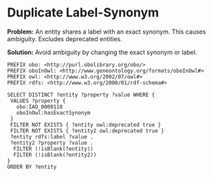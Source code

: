 # Duplicate Label-Synonym

**Problem:** An entity shares a label with an exact synonym. This causes ambiguity. Excludes deprecated entities.

**Solution:** Avoid ambiguity by changing the exact synonym or label.

```sparql
PREFIX obo: <http://purl.obolibrary.org/obo/>
PREFIX oboInOwl: <http://www.geneontology.org/formats/oboInOwl#>
PREFIX owl: <http://www.w3.org/2002/07/owl#>
PREFIX rdfs: <http://www.w3.org/2000/01/rdf-schema#>

SELECT DISTINCT ?entity ?property ?value WHERE {
 VALUES ?property {
   obo:IAO_0000118
   oboInOwl:hasExactSynonym
 }
 FILTER NOT EXISTS { ?entity owl:deprecated true }
 FILTER NOT EXISTS { ?entity2 owl:deprecated true }
 ?entity rdfs:label ?value .
 ?entity2 ?property ?value .
  FILTER (!isBlank(?entity))
  FILTER (!isBlank(?entity2))
}
ORDER BY ?entity
```
